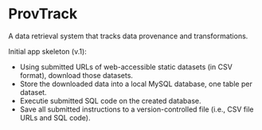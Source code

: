 # ProvTrack

A data retrieval system that tracks data provenance and transformations.

Initial app skeleton (v.1):
- Using submitted URLs of web-accessible static datasets (in CSV format), download those datasets.
- Store the downloaded data into a local MySQL database, one table per dataset.
- Executie submitted SQL code on the created database.
- Save all submitted instructions to a version-controlled file (i.e., CSV file URLs and SQL code).
